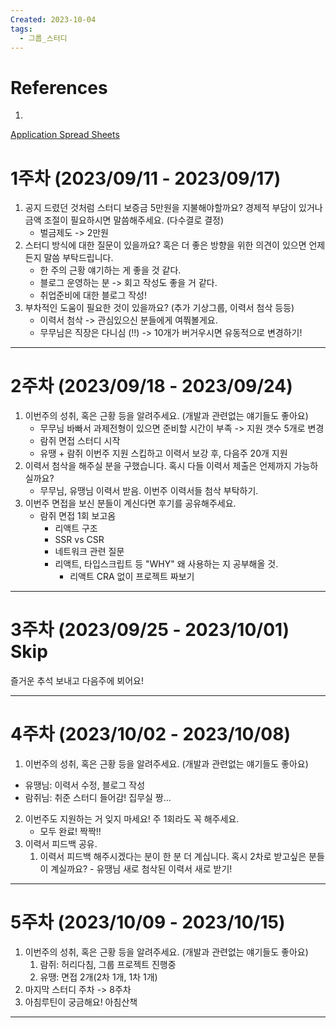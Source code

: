 ```yaml
---
Created: 2023-10-04
tags:
  - 그룹_스터디
---
```

# References
1. 
[Application Spread Sheets](https://docs.google.com/spreadsheets/d/1qD7k4i9Ll_PyaZhxhXFB44CwlsgLCYaD70sJS8cgCuE/edit#gid=0)
# 1주차 (2023/09/11 - 2023/09/17)
1. 공지 드렸던 것처럼 스터디 보증금 5만원을 지불해야할까요? 경제적 부담이 있거나 금액 조절이 필요하시면 말씀해주세요. (다수결로 결정)
	- 벌금제도 -> 2만원
2. 스터디 방식에 대한 질문이 있을까요? 혹은 더 좋은 방향을 위한 의견이 있으면 언제든지 말씀 부탁드립니다. 
	- 한 주의 근황 얘기하는 게 좋을 것 같다.
	- 블로그 운영하는 분 -> 회고 작성도 좋을 거 같다.
	- 취업준비에 대한 블로그 작성! 
3. 부차적인 도움이 필요한 것이 있을까요? (추가 기상그룹, 이력서 첨삭 등등)
	- 이력서 첨삭 -> 관심있으신 분들에게 여쭤볼게요.
	- 무무님은 직장은 다니심 (!!) -> 10개가 버거우시면 유동적으로 변경하기!

----
# 2주차 (2023/09/18 - 2023/09/24)
1. 이번주의 성취, 혹은 근황 등을 알려주세요. (개발과 관련없는 얘기들도 좋아요)
	- 무무님 바빠서 과제전형이 있으면 준비할 시간이 부족 -> 지원 갯수 5개로 변경
	- 람쥐 면접 스터디 시작
	- 유땡 + 람쥐 이번주 지원 스킵하고 이력서 보강 후, 다음주 20개 지원
2. 이력서 첨삭을 해주실 분을 구했습니다. 혹시 다들 이력서 제출은 언제까지 가능하실까요?
	- 무무님, 유땡님 이력서 받음. 이번주 이력서들 첨삭 부탁하기.
3. 이번주 면접을 보신 분들이 계신다면 후기를 공유해주세요.
	- 람쥐 면접 1회 보고옴
		- 리액트 구조
		- SSR vs CSR 
		- 네트워크 관련 질문
		- 리액트, 타입스크립트 등 "WHY" 왜 사용하는 지 공부해올 것.
			- 리액트 CRA 없이 프로젝트 짜보기
---
# 3주차 (2023/09/25 - 2023/10/01) Skip
즐거운 추석 보내고 다음주에 뵈어요!

----
# 4주차 (2023/10/02 - 2023/10/08)
1. 이번주의 성취, 혹은 근황 등을 알려주세요. (개발과 관련없는 얘기들도 좋아요)
- 유땡님: 이력서 수정, 블로그 작성
- 람쥐님: 취준 스터디 들어감! 집무실 짱...
2. 이번주도 지원하는 거 잊지 마세요! 주 1회라도 꼭 해주세요.
	- 모두 완료! 짝짝!!
3. 이력서 피드백 공유.
	1. 이력서 피드백 해주시겠다는 분이 한 분 더 계십니다. 혹시 2차로 받고싶은 분들이 계실까요?
		 	 - 유땡님 새로 첨삭된 이력서 새로 받기!
----
# 5주차 (2023/10/09 - 2023/10/15)
1. 이번주의 성취, 혹은 근황 등을 알려주세요. (개발과 관련없는 얘기들도 좋아요)
	1. 람쥐: 허리다침, 그룹 프로젝트 진행중
	2. 유땡: 면접 2개(2차 1개, 1차 1개) 
2. 마지막 스터디 주차 -> 8주차
3. 아침루틴이 궁금해요! 아침산책 
----
